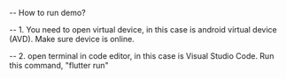-- How to run demo?

-- 1. You need to open virtual device, in this case is android virtual device (AVD). Make sure device is online.

-- 2. open terminal in code editor, in this case is Visual Studio Code. Run this command, "flutter run"
